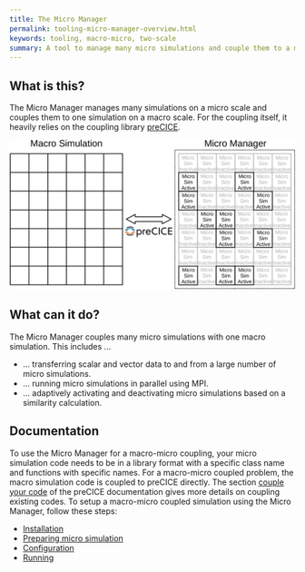 ```yaml
---
title: The Micro Manager
permalink: tooling-micro-manager-overview.html
keywords: tooling, macro-micro, two-scale
summary: A tool to manage many micro simulations and couple them to a macro simulation via preCICE.
---
```


## What is this?

The Micro Manager manages many simulations on a micro scale and couples them to one simulation on a macro scale. For the coupling itself, it heavily relies on the coupling library [preCICE](https://precice.org/index.html).

![Micro Manager strategy schematic](images/ManagerSolution.png)

## What can it do?

The Micro Manager couples many micro simulations with one macro simulation. This includes ...

- ... transferring scalar and vector data to and from a large number of micro simulations.
- ... running micro simulations in parallel using MPI.
- ... adaptively activating and deactivating micro simulations based on a similarity calculation.

## Documentation

To use the Micro Manager for a macro-micro coupling, your micro simulation code needs to be in a library format with a specific class name and functions with specific names. For a macro-micro coupled problem, the macro simulation code is coupled to preCICE directly. The section [couple your code](couple-your-code-overview.html) of the preCICE documentation gives more details on coupling existing codes. To setup a macro-micro coupled simulation using the Micro Manager, follow these steps:

- [Installation](tooling-micro-manager-installation.html)
- [Preparing micro simulation](tooling-micro-manager-prepare-micro-simulation.html)
- [Configuration](tooling-micro-manager-configuration.html)
- [Running](tooling-micro-manager-running.html)
